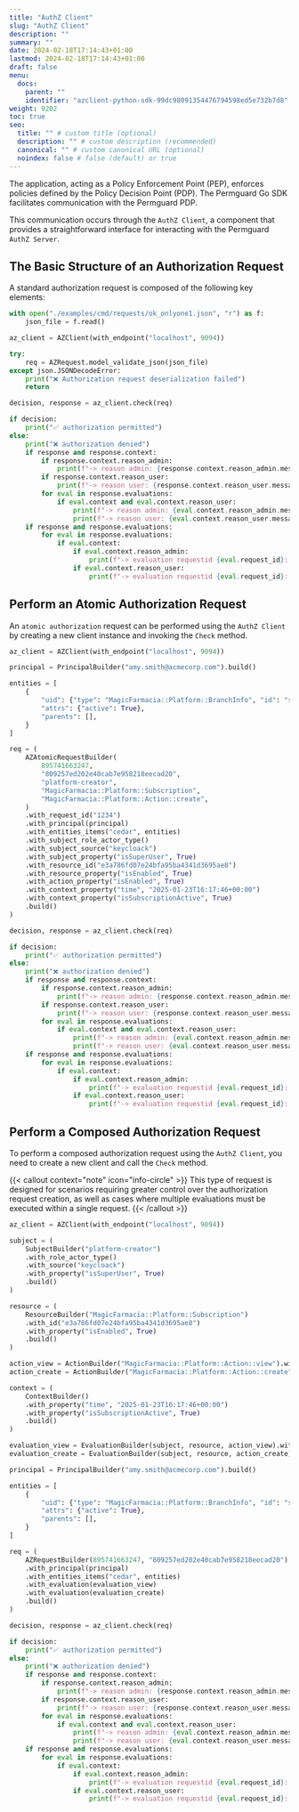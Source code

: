 ```yaml
---
title: "AuthZ Client"
slug: "AuthZ Client"
description: ""
summary: ""
date: 2024-02-18T17:14:43+01:00
lastmod: 2024-02-18T17:14:43+01:00
draft: false
menu:
  docs:
    parent: ""
    identifier: "azclient-python-sdk-99dc98091354476794598ed5e732b7d8"
weight: 9202
toc: true
seo:
  title: "" # custom title (optional)
  description: "" # custom description (recommended)
  canonical: "" # custom canonical URL (optional)
  noindex: false # false (default) or true
---
```


The application, acting as a Policy Enforcement Point (PEP), enforces policies defined by the Policy Decision Point (PDP). The Permguard Go SDK facilitates communication with the Permguard PDP.

This communication occurs through the `AuthZ Client`, a component that provides a straightforward interface for interacting with the Permguard `AuthZ Server`.

## The Basic Structure of an Authorization Request

A standard authorization request is composed of the following key elements:

```python
with open("./examples/cmd/requests/ok_onlyone1.json", "r") as f:
    json_file = f.read()

az_client = AZClient(with_endpoint("localhost", 9094))

try:
    req = AZRequest.model_validate_json(json_file)
except json.JSONDecodeError:
    print("❌ Authorization request deserialization failed")
    return

decision, response = az_client.check(req)

if decision:
    print("✅ authorization permitted")
else:
    print("❌ authorization denied")
    if response and response.context:
        if response.context.reason_admin:
            print(f"-> reason admin: {response.context.reason_admin.message}")
        if response.context.reason_user:
            print(f"-> reason user: {response.context.reason_user.message}")
        for eval in response.evaluations:
            if eval.context and eval.context.reason_user:
                print(f"-> reason admin: {eval.context.reason_admin.message}")
                print(f"-> reason user: {eval.context.reason_user.message}")
    if response and response.evaluations:
        for eval in response.evaluations:
            if eval.context:
                if eval.context.reason_admin:
                    print(f"-> evaluation requestid {eval.request_id}: reason admin: {eval.context.reason_admin.message}")
                if eval.context.reason_user:
                    print(f"-> evaluation requestid {eval.request_id}: reason user: {eval.context.reason_user.message}")
```

## Perform an Atomic Authorization Request

An `atomic authorization` request can be performed using the `AuthZ Client` by creating a new client instance and invoking the `Check` method.

```python
az_client = AZClient(with_endpoint("localhost", 9094))

principal = PrincipalBuilder("amy.smith@acmecorp.com").build()

entities = [
    {
        "uid": {"type": "MagicFarmacia::Platform::BranchInfo", "id": "subscription"},
        "attrs": {"active": True},
        "parents": [],
    }
]

req = (
    AZAtomicRequestBuilder(
        895741663247,
        "809257ed202e40cab7e958218eecad20",
        "platform-creator",
        "MagicFarmacia::Platform::Subscription",
        "MagicFarmacia::Platform::Action::create",
    )
    .with_request_id("1234")
    .with_principal(principal)
    .with_entities_items("cedar", entities)
    .with_subject_role_actor_type()
    .with_subject_source("keycloack")
    .with_subject_property("isSuperUser", True)
    .with_resource_id("e3a786fd07e24bfa95ba4341d3695ae8")
    .with_resource_property("isEnabled", True)
    .with_action_property("isEnabled", True)
    .with_context_property("time", "2025-01-23T16:17:46+00:00")
    .with_context_property("isSubscriptionActive", True)
    .build()
)

decision, response = az_client.check(req)

if decision:
    print("✅ authorization permitted")
else:
    print("❌ authorization denied")
    if response and response.context:
        if response.context.reason_admin:
            print(f"-> reason admin: {response.context.reason_admin.message}")
        if response.context.reason_user:
            print(f"-> reason user: {response.context.reason_user.message}")
        for eval in response.evaluations:
            if eval.context and eval.context.reason_user:
                print(f"-> reason admin: {eval.context.reason_admin.message}")
                print(f"-> reason user: {eval.context.reason_user.message}")
    if response and response.evaluations:
        for eval in response.evaluations:
            if eval.context:
                if eval.context.reason_admin:
                    print(f"-> evaluation requestid {eval.request_id}: reason admin: {eval.context.reason_admin.message}")
                if eval.context.reason_user:
                    print(f"-> evaluation requestid {eval.request_id}: reason user: {eval.context.reason_user.message}")
```

## Perform a Composed Authorization Request

To perform a composed authorization request using the `AuthZ Client`, you need to create a new client and call the `Check` method.

{{< callout context="note" icon="info-circle" >}}
This type of request is designed for scenarios requiring greater control over the authorization request creation, as well as cases where multiple evaluations must be executed within a single request.
{{< /callout >}}

```python
az_client = AZClient(with_endpoint("localhost", 9094))

subject = (
    SubjectBuilder("platform-creator")
    .with_role_actor_type()
    .with_source("keycloack")
    .with_property("isSuperUser", True)
    .build()
)

resource = (
    ResourceBuilder("MagicFarmacia::Platform::Subscription")
    .with_id("e3a786fd07e24bfa95ba4341d3695ae8")
    .with_property("isEnabled", True)
    .build()
)

action_view = ActionBuilder("MagicFarmacia::Platform::Action::view").with_property("isEnabled", True).build()
action_create = ActionBuilder("MagicFarmacia::Platform::Action::create").with_property("isEnabled", True).build()

context = (
    ContextBuilder()
    .with_property("time", "2025-01-23T16:17:46+00:00")
    .with_property("isSubscriptionActive", True)
    .build()
)

evaluation_view = EvaluationBuilder(subject, resource, action_view).with_request_id("1234").with_context(context).build()
evaluation_create = EvaluationBuilder(subject, resource, action_create).with_request_id("7890").with_context(context).build()

principal = PrincipalBuilder("amy.smith@acmecorp.com").build()

entities = [
    {
        "uid": {"type": "MagicFarmacia::Platform::BranchInfo", "id": "subscription"},
        "attrs": {"active": True},
        "parents": [],
    }
]

req = (
    AZRequestBuilder(895741663247, "809257ed202e40cab7e958218eecad20")
    .with_principal(principal)
    .with_entities_items("cedar", entities)
    .with_evaluation(evaluation_view)
    .with_evaluation(evaluation_create)
    .build()
)

decision, response = az_client.check(req)

if decision:
    print("✅ authorization permitted")
else:
    print("❌ authorization denied")
    if response and response.context:
        if response.context.reason_admin:
            print(f"-> reason admin: {response.context.reason_admin.message}")
        if response.context.reason_user:
            print(f"-> reason user: {response.context.reason_user.message}")
        for eval in response.evaluations:
            if eval.context and eval.context.reason_user:
                print(f"-> reason admin: {eval.context.reason_admin.message}")
                print(f"-> reason user: {eval.context.reason_user.message}")
    if response and response.evaluations:
        for eval in response.evaluations:
            if eval.context:
                if eval.context.reason_admin:
                    print(f"-> evaluation requestid {eval.request_id}: reason admin: {eval.context.reason_admin.message}")
                if eval.context.reason_user:
                    print(f"-> evaluation requestid {eval.request_id}: reason user: {eval.context.reason_user.message}")
```
